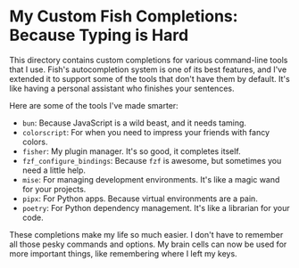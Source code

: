 # My Custom Fish Completions: Because Typing is Hard

This directory contains custom completions for various command-line tools that I use. Fish's autocompletion system is one of its best features, and I've extended it to support some of the tools that don't have them by default. It's like having a personal assistant who finishes your sentences.

Here are some of the tools I've made smarter:

*   `bun`: Because JavaScript is a wild beast, and it needs taming.
*   `colorscript`: For when you need to impress your friends with fancy colors.
*   `fisher`: My plugin manager. It's so good, it completes itself.
*   `fzf_configure_bindings`: Because `fzf` is awesome, but sometimes you need a little help.
*   `mise`: For managing development environments. It's like a magic wand for your projects.
*   `pipx`: For Python apps. Because virtual environments are a pain.
*   `poetry`: For Python dependency management. It's like a librarian for your code.

These completions make my life so much easier. I don't have to remember all those pesky commands and options. My brain cells can now be used for more important things, like remembering where I left my keys.